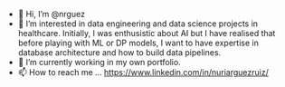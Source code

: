 - 👋 Hi, I’m @nrguez
- 👀 I’m interested in data engineering and data science projects in healthcare. Initially, I was enthusistic about AI but I have realised that before playing with ML or DP models,
      I want to have expertise in database architecture and how to build data pipelines. 
- 🌱 I’m currently working in my own portfolio. 
- 📫 How to reach me ... https://www.linkedin.com/in/nuriarguezruiz/

<!---
nrguez/nrguez is a ✨ special ✨ repository because its `README.md` (this file) appears on your GitHub profile.
You can click the Preview link to take a look at your changes.
--->
